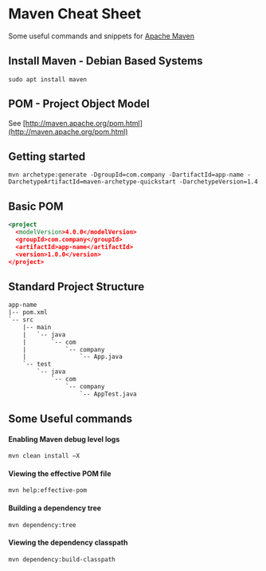 Maven Cheat Sheet
=================
Some useful commands and snippets for [Apache Maven](https://maven.apache.org/)

Install Maven - Debian Based Systems
------------------------------------
    sudo apt install maven

POM - Project Object Model
--------------------------
See [http://maven.apache.org/pom.html](http://maven.apache.org/pom.html)

## Getting started
    mvn archetype:generate -DgroupId=com.company -DartifactId=app-name -DarchetypeArtifactId=maven-archetype-quickstart -DarchetypeVersion=1.4
  
## Basic POM
```xml
<project 
  <modelVersion>4.0.0</modelVersion>
  <groupId>com.company</groupId>
  <artifactId>app-name</artifactId>
  <version>1.0.0</version>
</project>
```

## Standard Project Structure
```xml
app-name
|-- pom.xml
`-- src
    |-- main
    |   `-- java
    |       `-- com
    |           `-- company
    |               `-- App.java
    `-- test
        `-- java
            `-- com
                `-- company
                    `-- AppTest.java
```

Some Useful commands
--------------------
#### Enabling Maven debug level logs
    mvn clean install –X
#### Viewing the effective POM file
    mvn help:effective-pom
#### Building a dependency tree
    mvn dependency:tree
#### Viewing the dependency classpath
    mvn dependency:build-classpath
